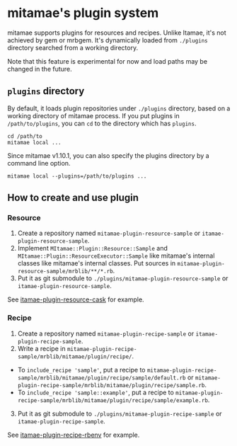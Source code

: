# mitamae's plugin system

mitamae supports plugins for resources and recipes. Unlike Itamae, it's not achieved by gem or mrbgem.
It's dynamically loaded from `./plugins` directory searched from a working directory.

Note that this feature is experimental for now and load paths may be changed in the future.

## `plugins` directory

By default, it loads plugin repositories under `./plugins` directory, based on a working directory of mitamae process.
If you put plugins in `/path/to/plugins`, you can `cd` to the directory which has `plugins`.

```
cd /path/to
mitamae local ...
```

Since mitamae v1.10.1, you can also specify the plugins directory by a command line option.

```
mitamae local --plugins=/path/to/plugins ...
```

## How to create and use plugin
### Resource

1. Create a repository named `mitamae-plugin-resource-sample` or `itamae-plugin-resource-sample`.
2. Implement `MItamae::Plugin::Resource::Sample` and `MItamae::Plugin::ResourceExecutor::Sample` like mitamae's internal classes like mitamae's internal classes. Put sources in `mitamae-plugin-resource-sample/mrblib/**/*.rb`.
3. Put it as git submodule to `./plugins/mitamae-plugin-resource-sample` or `itamae-plugin-resource-sample`.

See [itamae-plugin-resource-cask](https://github.com/k0kubun/itamae-plugin-resource-cask) for example.

### Recipe

1. Create a repository named `mitamae-plugin-recipe-sample` or `itamae-plugin-recipe-sample`.
2. Write a recipe in `mitamae-plugin-recipe-sample/mrblib/mitamae/plugin/recipe/`.
  - To `include_recipe 'sample'`, put a recipe to `mitamae-plugin-recipe-sample/mrblib/mitamae/plugin/recipe/sample/default.rb` or `mitamae-plugin-recipe-sample/mrblib/mitamae/plugin/recipe/sample.rb`.
  - To `include_recipe 'sample::example'`, put a recipe to `mitamae-plugin-recipe-sample/mrblib/mitamae/plugin/recipe/sample/example.rb`.
3. Put it as git submodule to `./plugins/mitamae-plugin-recipe-sample` or `itamae-plugin-recipe-sample`.

See [itamae-plugin-recipe-rbenv](https://github.com/k0kubun/itamae-plugin-recipe-rbenv) for example.
